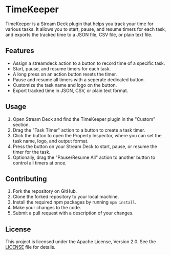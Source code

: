 # TimeKeeper

TimeKeeper is a Stream Deck plugin that helps you track your time for various tasks. It allows you to start, pause, and resume timers for each task, and exports the tracked time to a JSON file, CSV file, or plain text file.

## Features

- Assign a streamdeck action to a button to record time of a specific task.
- Start, pause, and resume timers for each task.
- A long press on an action button resets the timer.
- Pause and resume all timers with a seperate dedicated button.
- Customize the task name and logo on the button.
- Export tracked time in JSON, CSV, or plain text format.

## Usage

1. Open Stream Deck and find the TimeKeeper plugin in the "Custom" section.
2. Drag the "Task Timer" action to a button to create a task timer.
3. Click the button to open the Property Inspector, where you can set the task name, logo, and output format.
4. Press the button on your Stream Deck to start, pause, or resume the timer for the task.
5. Optionally, drag the "Pause/Resume All" action to another button to control all timers at once.

## Contributing

1. Fork the repository on GitHub.
2. Clone the forked repository to your local machine.
3. Install the required npm packages by running `npm install`.
4. Make your changes to the code.
5. Submit a pull request with a description of your changes.

## License

This project is licensed under the Apache License, Version 2.0. See the [LICENSE](LICENSE) file for details.
